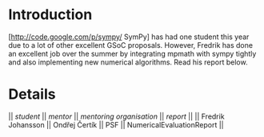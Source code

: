 


# Introduction

[http://code.google.com/p/sympy/ SymPy] has had one student this year due to a lot of other excellent GSoC proposals. However, Fredrik has done an excellent job over the summer by integrating mpmath with sympy tightly and also implementing new numerical algorithms. Read his report below.

# Details

|| *student* || *mentor* || *mentoring organisation* || *report* ||
|| Fredrik Johansson || Ondřej Čertík || PSF || NumericalEvaluationReport || 